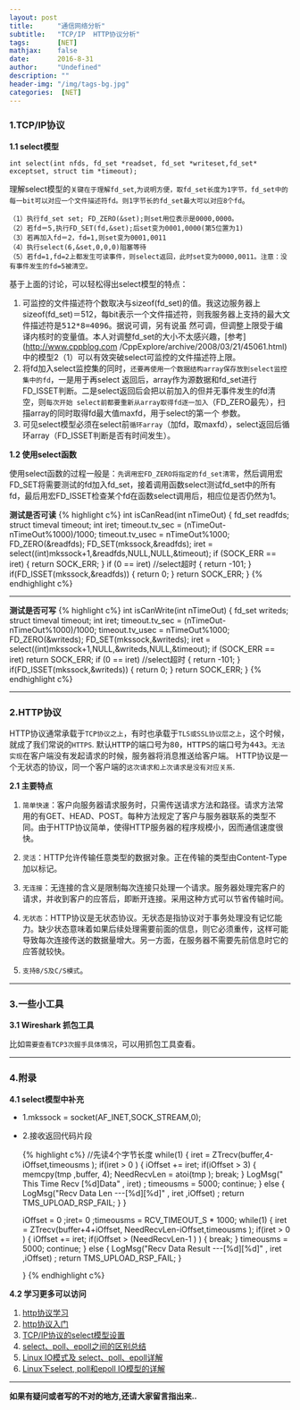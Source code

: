 ```yaml
---
layout: post
title:      "通信网络分析"
subtitle:   "TCP/IP  HTTP协议分析"
tags:       [NET]
mathjax:    false
date:       2016-8-31
author:     "Undefined"
description: ""
header-img: "/img/tags-bg.jpg"
categories:  [NET]
---
```


### 1.TCP/IP协议

  
**1.1 select模型**

`int select(int nfds, fd_set *readset, fd_set *writeset,fd_set* exceptset, struct tim *timeout);`  
    
理解select模型的`关键在于理解fd_set`,`为说明方便，取fd_set长度为1字节，fd_set中的每一bit可以对应一个文件描述符fd。则1字节长的fd_set最大可以对应8个fd`。

    （1）执行fd_set set; FD_ZERO(&set);则set用位表示是0000,0000。
    （2）若fd＝5,执行FD_SET(fd,&set);后set变为0001,0000(第5位置为1)
    （3）若再加入fd＝2，fd=1,则set变为0001,0011
    （4）执行select(6,&set,0,0,0)阻塞等待
    （5）若fd=1,fd=2上都发生可读事件，则select返回，此时set变为0000,0011。注意：没有事件发生的fd=5被清空。

基于上面的讨论，可以轻松得出select模型的特点：

1. 可监控的文件描述符个数取决与sizeof(fd_set)的值。我这边服务器上sizeof(fd_set)＝512，每bit表示一个文件描述符，则我服务器上支持的最大文件描述符是<kbd>512*8=4096</kbd>。据说可调，另有说虽 然可调，但调整上限受于编译内核时的变量值。本人对调整fd_set的大小不太感兴趣，[参考](http://www.cppblog.com /CppExplore/archive/2008/03/21/45061.html)中的模型2（1）可以有效突破select可监控的文件描述符上限。
2. 将fd加入select监控集的同时，`还要再使用一个数据结构array保存放到select监控集中的fd`，一是用于再select 返回后，array作为源数据和fd_set进行FD_ISSET判断。二是select返回后会把以前加入的但并无事件发生的fd清空，则`每次开始 select前都要重新从array取得fd逐一加入`（FD_ZERO最先），扫描array的同时取得fd最大值maxfd，用于select的第一个 参数。
3. 可见select模型必须在select前`循环array`（加fd，取maxfd），select返回后循环array（FD_ISSET判断是否有时间发生）。

**1.2 使用select函数**

  使用select函数的过程一般是：`先调用宏FD_ZERO将指定的fd_set清零`，然后调用宏FD_SET将需要测试的fd加入fd_set，接着调用函数select测试fd_set中的所有fd，最后用宏FD_ISSET检查某个fd在函数select调用后，相应位是否仍然为1。 

**<kbd>测试是否可读</kbd>**
	{% highlight c%}
	int isCanRead(int nTimeOut)
	{
		fd_set			readfds;
		struct timeval		timeout;
		int				iret;
		timeout.tv_sec	= (nTimeOut-nTimeOut%1000)/1000;
		timeout.tv_usec	= nTimeOut%1000;
		FD_ZERO(&readfds);
		FD_SET(mkssock,&readfds);
		iret = select((int)mkssock+1,&readfds,NULL,NULL,&timeout);
		if (SOCK_ERR  == iret)
		{
			return SOCK_ERR;
		}
		if (0 == iret) //select超时
		{
			return -101;
		}
		if(FD_ISSET(mkssock,&readfds))
		{
			return 0;
		}
		return SOCK_ERR;
	}
	{% endhighlight c%}
	
---

**<kbd>测试是否可写</kbd>**
	{% highlight c%}
	int isCanWrite(int nTimeOut)
	{
		fd_set	writeds;
		struct timeval		timeout;
		int				iret;
		timeout.tv_sec	= (nTimeOut-nTimeOut%1000)/1000;
		timeout.tv_usec	= nTimeOut%1000;
		FD_ZERO(&writeds);
		FD_SET(mkssock,&writeds);
		iret = select((int)mkssock+1,NULL,&writeds,NULL,&timeout);
		if (SOCK_ERR  == iret)
			return SOCK_ERR;
		if (0 == iret) //select超时
		{
			return -101;
		}
		if(FD_ISSET(mkssock,&writeds))
		{
			return 0;
		}
		return SOCK_ERR;
	}
	{% endhighlight c%}

---


### 2.HTTP协议

HTTP协议通常承载于`TCP协议之上`，有时也承载于`TLS或SSL协议层之上`，这个时候，就成了我们常说的`HTTPS`. 
<kbd>默认HTTP的端口号为80，HTTPS的端口号为443</kbd>。`无法实现`在客户端没有发起请求的时候，服务器将消息推送给客户端。
HTTP协议是一个无状态的协议，同一个客户端的`这次请求和上次请求是没有对应关系`.

**2.1 主要特点**

1. `简单快速`：客户向服务器请求服务时，只需传送请求方法和路径。请求方法常用的有GET、HEAD、POST。每种方法规定了客户与服务器联系的类型不同。由于HTTP协议简单，使得HTTP服务器的程序规模小，因而通信速度很快。

2. `灵活`：HTTP允许传输任意类型的数据对象。正在传输的类型由Content-Type加以标记。

3. `无连接`：无连接的含义是限制每次连接只处理一个请求。服务器处理完客户的请求，并收到客户的应答后，即断开连接。采用这种方式可以节省传输时间。

4. `无状态`：HTTP协议是无状态协议。无状态是指协议对于事务处理没有记忆能力。缺少状态意味着如果后续处理需要前面的信息，则它必须重传，这样可能导致每次连接传送的数据量增大。另一方面，在服务器不需要先前信息时它的应答就较快。

5. `支持B/S及C/S模式`。


---


### 3.一些小工具

**3.1 Wireshark 抓包工具**

比如`需要查看TCP3次握手具体情况`，可以用抓包工具查看。

---


### 4.附录

**4.1 select模型中补充**

+ 1.mkssock = socket(AF_INET,SOCK_STREAM,0);  
+ 2.接收返回代码片段

	{% highlight c%}
	//先读4个字节长度
	while(1)
	{
		iret = ZTrecv(buffer,4-iOffset,timeousms );
		if(iret > 0 )
		{
			iOffset += iret;
			if(iOffset > 3)
			{	
				memcpy(tmp ,buffer, 4);
				NeedRecvLen = atoi(tmp );
				break;
			}
			LogMsg(" This Time Recv [%d]Data"  , iret) ; 
			timeousms = 5000;
			continue;
		}
		else
		{
			LogMsg("Recv Data Len ---[%d][%d]" , iret ,iOffset) ;
			return TMS_UPLOAD_RSP_FAIL;
		}
	}
	
	iOffset = 0 ;iret= 0 ;timeousms = RCV_TIMEOUT_S * 1000;
	while(1)
	{
		iret = ZTrecv(buffer+4+iOffset,  NeedRecvLen-iOffset,timeousms );
		if(iret > 0  )
		{
			iOffset += iret;
			if(iOffset > (NeedRecvLen-1 ) )
			{ 
				 break;
			} 
			timeousms = 5000;
			continue;
		}
		else
		{
			LogMsg("Recv Data Result ---[%d][%d]" , iret  ,iOffset) ;
			return TMS_UPLOAD_RSP_FAIL;
		}
		
	}
	{% endhighlight c%}



**4.2 学习更多可以访问**

1. [http协议学习](http://www.blogjava.net/zjusuyong/articles/304788.html)
2. [http协议入门](http://www.ruanyifeng.com/blog/2016/08/http.html)
3. [TCP/IP协议的select模型设置](http://blog.sina.com.cn/s/blog_a43aa27401015kt9.html)
4. [select、poll、epoll之间的区别总结](http://www.cnblogs.com/Anker/p/3265058.html)
5. [Linux IO模式及 select、poll、epoll详解](https://segmentfault.com/a/1190000003063859)
6. [ Linux下select, poll和epoll IO模型的详解 ](http://blog.csdn.net/tianmohust/article/details/6677985)





---

 **如果有疑问或者写的不对的地方,还请大家留言指出来..** 